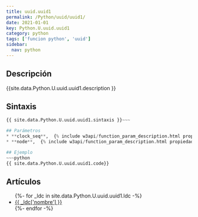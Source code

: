 ```yaml
---
title: uuid.uuid1
permalink: /Python/uuid/uuid1/
date: 2021-01-01
key: Python.U.uuid.uuid1
category: python
tags: ['funcion python', 'uuid']
sidebar: 
  nav: python
---
```


## Descripción
{{site.data.Python.U.uuid.uuid1.description }}

## Sintaxis
~~~python
{{ site.data.Python.U.uuid.uuid1.sintaxis }}~~~

## Parámetros
* **clock_seq**,  {% include w3api/function_param_description.html propiedad=site.data.Python.U.uuid.uuid1 valor="clock_seq" %}
* **node**,  {% include w3api/function_param_description.html propiedad=site.data.Python.U.uuid.uuid1 valor="node" %}

## Ejemplo
~~~python
{{ site.data.Python.U.uuid.uuid1.code}}
~~~

## Artículos
<ul>
{%- for _ldc in site.data.Python.U.uuid.uuid1.ldc -%}
   <li>
       <a href="{{_ldc['url'] }}">{{ _ldc['nombre'] }}</a>
   </li>
{%- endfor -%}
</ul>
